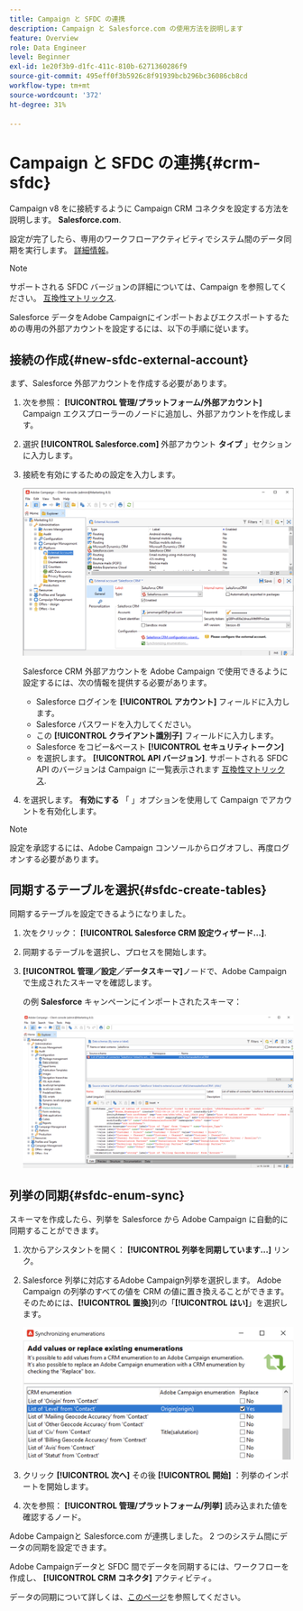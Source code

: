 ```yaml
---
title: Campaign と SFDC の連携
description: Campaign と Salesforce.com の使用方法を説明します
feature: Overview
role: Data Engineer
level: Beginner
exl-id: 1e20f3b9-d1fc-411c-810b-6271360286f9
source-git-commit: 495eff0f3b5926c8f91939bcb296bc36086cb8cd
workflow-type: tm+mt
source-wordcount: '372'
ht-degree: 31%

---
```


# Campaign と SFDC の連携{#crm-sfdc}

Campaign v8 をに接続するように Campaign CRM コネクタを設定する方法を説明します。 **Salesforce.com**.

設定が完了したら、専用のワークフローアクティビティでシステム間のデータ同期を実行します。 [詳細情報](crm-data-sync.md)。

>[!NOTE]
>
>サポートされる SFDC バージョンの詳細については、Campaign を参照してください。 [互換性マトリックス](../start/compatibility-matrix.md).


Salesforce データをAdobe Campaignにインポートおよびエクスポートするための専用の外部アカウントを設定するには、以下の手順に従います。

## 接続の作成{#new-sfdc-external-account}

まず、Salesforce 外部アカウントを作成する必要があります。

1. 次を参照： **[!UICONTROL 管理/プラットフォーム/外部アカウント]** Campaign エクスプローラーのノードに追加し、外部アカウントを作成します。
1. 選択 **[!UICONTROL Salesforce.com]** 外部アカウント **タイプ** 」セクションに入力します。
1. 接続を有効にするための設定を入力します。

   ![](assets/sfdc-external-account.png)

   Salesforce CRM 外部アカウントを Adobe Campaign で使用できるように設定するには、次の情報を提供する必要があります。

   * Salesforce ログインを **[!UICONTROL アカウント]** フィールドに入力します。
   * Salesforce パスワードを入力してください。
   * この **[!UICONTROL クライアント識別子]** フィールドに入力します。
   * Salesforce をコピー&amp;ペースト **[!UICONTROL セキュリティトークン]**
   * を選択します。 **[!UICONTROL API バージョン]**. サポートされる SFDC API のバージョンは Campaign に一覧表示されます [互換性マトリックス](../start/compatibility-matrix.md).

1. を選択します。 **有効にする** 「 」オプションを使用して Campaign でアカウントを有効化します。

>[!NOTE]
>
>設定を承認するには、Adobe Campaign コンソールからログオフし、再度ログオンする必要があります。

## 同期するテーブルを選択{#sfdc-create-tables}

同期するテーブルを設定できるようになりました。

1. 次をクリック： **[!UICONTROL Salesforce CRM 設定ウィザード…]**.
1. 同期するテーブルを選択し、プロセスを開始します。
1. **[!UICONTROL 管理／設定／データスキーマ]**&#x200B;ノードで、Adobe Campaign で生成されたスキーマを確認します。

   の例 **Salesforce** キャンペーンにインポートされたスキーマ：

   ![](assets/sfdc-schemas.png)

## 列挙の同期{#sfdc-enum-sync}

スキーマを作成したら、列挙を Salesforce から Adobe Campaign に自動的に同期することができます。

1. 次からアシスタントを開く：  **[!UICONTROL 列挙を同期しています…]** リンク。
1. Salesforce 列挙に対応するAdobe Campaign列挙を選択します。
Adobe Campaign の列挙のすべての値を CRM の値に置き換えることができます。そのためには、**[!UICONTROL 置換]**&#x200B;列の「**[!UICONTROL はい]**」を選択します。

   ![](assets/sfdc-enum.png)

1. クリック **[!UICONTROL 次へ]** その後 **[!UICONTROL 開始]** ：列挙のインポートを開始します。

1. 次を参照： **[!UICONTROL 管理/プラットフォーム/列挙]** 読み込まれた値を確認するノード。


Adobe Campaignと Salesforce.com が連携しました。 2 つのシステム間にデータの同期を設定できます。 

Adobe Campaignデータと SFDC 間でデータを同期するには、ワークフローを作成し、 **[!UICONTROL CRM コネクタ]** アクティビティ。

データの同期について詳しくは、[このページ](crm-data-sync.md)を参照してください。
